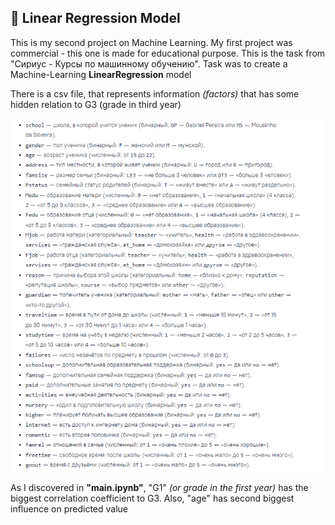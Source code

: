 ## 👾 Linear Regression Model

This is my second project on Machine Learning. My first project was commercial - this one is made for educational purpose. This is the task from "Сириус - Курсы по машинному обучению". Task was to create a Machine-Learning **LinearRegression** model

There is a csv file, that represents information *(factors)* that has some hidden relation to G3 (grade in third year)

![](https://github.com/plugg1N/linear-regression-model/blob/main/Images/image.png?raw=true)


As I discovered in **"main.ipynb"**, "G1" *(or grade in the first year)* has the biggest correlation coefficient to G3. Also, "age" has second biggest influence on predicted value

